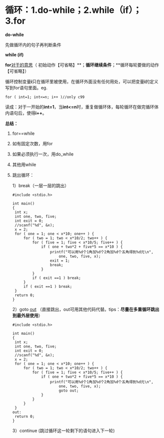 # 循环：1.do-while；2.while（if）；3.for

**do-while**

先做循环内的句子再判断条件

**while (if)**

**for**<u>对于的意思</u>（ 初始动作【可省略】**；**循环继续条件**；**循环每轮要做的动作【可省略】）

循环控制变量**i**只在循环里被使用，在循环外面没有任何用处，可以把变量**i**的定义写到for语句里面。eg.

```
for ( int=1; int<=n; i++ )//only c99
```

读成：对于一开始的**int=1**，当**int<=n**时，重复做循环体，每轮循环在做完循环体内语句后，使得**i++**。

**总结：**

1. for==while

2. 如有固定次数，用for

3. 如果必须执行一次，用do_while

4. 其他用while

5. 跳出循环：

   1）break（一层一层的跳出）

   ```
   #include <stdio.h>
   
   int main()
   {
   	int x;
   	int one, two, five;
   	int exit = 0;
   	//scanf("%d", &x);
   	x = 2;
   	for ( one = 1; one < x*10; one++ ) {
   		for ( two = 1; two < x*10/2; two++ ) {
   			for ( five = 1; five < x*10/5; five++ ) {
   				if ( one + two*2 + five*5 == x*10 ) {
   					printf("可以用%d个1角加%d个2角加%d个五角得到%d元\n",
   						one, two, five, x);
   					exit = 1;
   					break; 
   				}
   			}
   			if ( exit ==1 ) break;
   		}
   		if ( exit ==1 ) break;
   	}
   	return 0;
   }
   ```

   2）goto <u>out</u> （直接跳出，out可用其他代码代替。tips：**尽量在多重循环跳出到最外层使用**）

   ```
   #include <stdio.h>
   
   int main()
   {
   	int x;
   	int one, two, five;
   	int exit = 0;
   	//scanf("%d", &x);
   	x = 2;
   	for ( one = 1; one < x*10; one++ ) {
   		for ( two = 1; two < x*10/2; two++ ) {
   			for ( five = 1; five < x*10/5; five++ ) {
   				if ( one + two*2 + five*5 == x*10 ) {
   					printf("可以用%d个1角加%d个2角加%d个五角得到%d元\n",
   						one, two, five, x);
   						goto out; 
   				}
   			}
   		}
   	}
   out:
   	return 0;
   }
   ```

   3）continue	(跳过循环这一轮剩下的语句进入下一轮)


